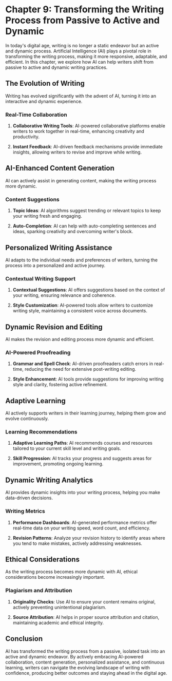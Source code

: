 Chapter 9: Transforming the Writing Process from Passive to Active and Dynamic
==============================================================================

In today's digital age, writing is no longer a static endeavor but an active and dynamic process. Artificial Intelligence (AI) plays a pivotal role in transforming the writing process, making it more responsive, adaptable, and efficient. In this chapter, we explore how AI can help writers shift from passive to active and dynamic writing practices.

The Evolution of Writing
------------------------

Writing has evolved significantly with the advent of AI, turning it into an interactive and dynamic experience.

### Real-Time Collaboration

1. **Collaborative Writing Tools**: AI-powered collaborative platforms enable writers to work together in real-time, enhancing creativity and productivity.

2. **Instant Feedback**: AI-driven feedback mechanisms provide immediate insights, allowing writers to revise and improve while writing.

AI-Enhanced Content Generation
------------------------------

AI can actively assist in generating content, making the writing process more dynamic.

### Content Suggestions

1. **Topic Ideas**: AI algorithms suggest trending or relevant topics to keep your writing fresh and engaging.

2. **Auto-Completion**: AI can help with auto-completing sentences and ideas, sparking creativity and overcoming writer's block.

Personalized Writing Assistance
-------------------------------

AI adapts to the individual needs and preferences of writers, turning the process into a personalized and active journey.

### Contextual Writing Support

1. **Contextual Suggestions**: AI offers suggestions based on the context of your writing, ensuring relevance and coherence.

2. **Style Customization**: AI-powered tools allow writers to customize writing style, maintaining a consistent voice across documents.

Dynamic Revision and Editing
----------------------------

AI makes the revision and editing process more dynamic and efficient.

### AI-Powered Proofreading

1. **Grammar and Spell Check**: AI-driven proofreaders catch errors in real-time, reducing the need for extensive post-writing editing.

2. **Style Enhancement**: AI tools provide suggestions for improving writing style and clarity, fostering active refinement.

Adaptive Learning
-----------------

AI actively supports writers in their learning journey, helping them grow and evolve continuously.

### Learning Recommendations

1. **Adaptive Learning Paths**: AI recommends courses and resources tailored to your current skill level and writing goals.

2. **Skill Progression**: AI tracks your progress and suggests areas for improvement, promoting ongoing learning.

Dynamic Writing Analytics
-------------------------

AI provides dynamic insights into your writing process, helping you make data-driven decisions.

### Writing Metrics

1. **Performance Dashboards**: AI-generated performance metrics offer real-time data on your writing speed, word count, and efficiency.

2. **Revision Patterns**: Analyze your revision history to identify areas where you tend to make mistakes, actively addressing weaknesses.

Ethical Considerations
----------------------

As the writing process becomes more dynamic with AI, ethical considerations become increasingly important.

### Plagiarism and Attribution

1. **Originality Checks**: Use AI to ensure your content remains original, actively preventing unintentional plagiarism.

2. **Source Attribution**: AI helps in proper source attribution and citation, maintaining academic and ethical integrity.

Conclusion
----------

AI has transformed the writing process from a passive, isolated task into an active and dynamic endeavor. By actively embracing AI-powered collaboration, content generation, personalized assistance, and continuous learning, writers can navigate the evolving landscape of writing with confidence, producing better outcomes and staying ahead in the digital age.
